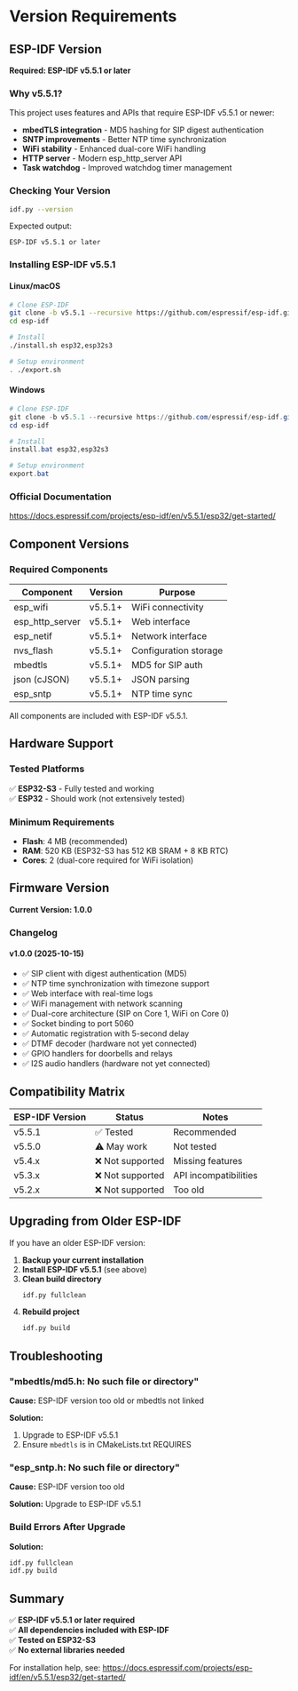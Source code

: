 # Version Requirements

## ESP-IDF Version

**Required: ESP-IDF v5.5.1 or later**

### Why v5.5.1?

This project uses features and APIs that require ESP-IDF v5.5.1 or newer:

- **mbedTLS integration** - MD5 hashing for SIP digest authentication
- **SNTP improvements** - Better NTP time synchronization
- **WiFi stability** - Enhanced dual-core WiFi handling
- **HTTP server** - Modern esp_http_server API
- **Task watchdog** - Improved watchdog timer management

### Checking Your Version

```bash
idf.py --version
```

Expected output:
```
ESP-IDF v5.5.1 or later
```

### Installing ESP-IDF v5.5.1

#### Linux/macOS

```bash
# Clone ESP-IDF
git clone -b v5.5.1 --recursive https://github.com/espressif/esp-idf.git
cd esp-idf

# Install
./install.sh esp32,esp32s3

# Setup environment
. ./export.sh
```

#### Windows

```powershell
# Clone ESP-IDF
git clone -b v5.5.1 --recursive https://github.com/espressif/esp-idf.git
cd esp-idf

# Install
install.bat esp32,esp32s3

# Setup environment
export.bat
```

### Official Documentation

https://docs.espressif.com/projects/esp-idf/en/v5.5.1/esp32/get-started/

## Component Versions

### Required Components

| Component | Version | Purpose |
|-----------|---------|---------|
| esp_wifi | v5.5.1+ | WiFi connectivity |
| esp_http_server | v5.5.1+ | Web interface |
| esp_netif | v5.5.1+ | Network interface |
| nvs_flash | v5.5.1+ | Configuration storage |
| mbedtls | v5.5.1+ | MD5 for SIP auth |
| json (cJSON) | v5.5.1+ | JSON parsing |
| esp_sntp | v5.5.1+ | NTP time sync |

All components are included with ESP-IDF v5.5.1.

## Hardware Support

### Tested Platforms

✅ **ESP32-S3** - Fully tested and working  
✅ **ESP32** - Should work (not extensively tested)  

### Minimum Requirements

- **Flash**: 4 MB (recommended)
- **RAM**: 520 KB (ESP32-S3 has 512 KB SRAM + 8 KB RTC)
- **Cores**: 2 (dual-core required for WiFi isolation)

## Firmware Version

**Current Version: 1.0.0**

### Changelog

#### v1.0.0 (2025-10-15)
- ✅ SIP client with digest authentication (MD5)
- ✅ NTP time synchronization with timezone support
- ✅ Web interface with real-time logs
- ✅ WiFi management with network scanning
- ✅ Dual-core architecture (SIP on Core 1, WiFi on Core 0)
- ✅ Socket binding to port 5060
- ✅ Automatic registration with 5-second delay
- ✅ DTMF decoder (hardware not yet connected)
- ✅ GPIO handlers for doorbells and relays
- ✅ I2S audio handlers (hardware not yet connected)

## Compatibility Matrix

| ESP-IDF Version | Status | Notes |
|-----------------|--------|-------|
| v5.5.1 | ✅ Tested | Recommended |
| v5.5.0 | ⚠️ May work | Not tested |
| v5.4.x | ❌ Not supported | Missing features |
| v5.3.x | ❌ Not supported | API incompatibilities |
| v5.2.x | ❌ Not supported | Too old |

## Upgrading from Older ESP-IDF

If you have an older ESP-IDF version:

1. **Backup your current installation**
2. **Install ESP-IDF v5.5.1** (see above)
3. **Clean build directory**
   ```bash
   idf.py fullclean
   ```
4. **Rebuild project**
   ```bash
   idf.py build
   ```

## Troubleshooting

### "mbedtls/md5.h: No such file or directory"

**Cause:** ESP-IDF version too old or mbedtls not linked

**Solution:**
1. Upgrade to ESP-IDF v5.5.1
2. Ensure `mbedtls` is in CMakeLists.txt REQUIRES

### "esp_sntp.h: No such file or directory"

**Cause:** ESP-IDF version too old

**Solution:** Upgrade to ESP-IDF v5.5.1

### Build Errors After Upgrade

**Solution:**
```bash
idf.py fullclean
idf.py build
```

## Summary

✅ **ESP-IDF v5.5.1 or later required**  
✅ **All dependencies included with ESP-IDF**  
✅ **Tested on ESP32-S3**  
✅ **No external libraries needed**  

For installation help, see: https://docs.espressif.com/projects/esp-idf/en/v5.5.1/esp32/get-started/

